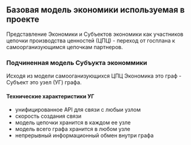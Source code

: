 ## Базовая модель экономики используемая в проекте

Представление Экономики и Субъектов экономики как участников цепочки производства ценностей (ЦПЦ) - переход от госплана к самоорганизующимся цепочкам партнеров.

### Подчиненная модель Субъукта экономмики

Исходя из модели самооганизующихся ЦПЦ Экономика это граф - Субъект это узел (УГ) графа. 

#### Технические характеристики УГ

- унифицированное API для связи с любыи узлом
- скорость создания связи
- модель цепочки хранится в каждом ее узле
- модель всего графа хранится в любом узле
- непрерывный информационный обмен внутри графа